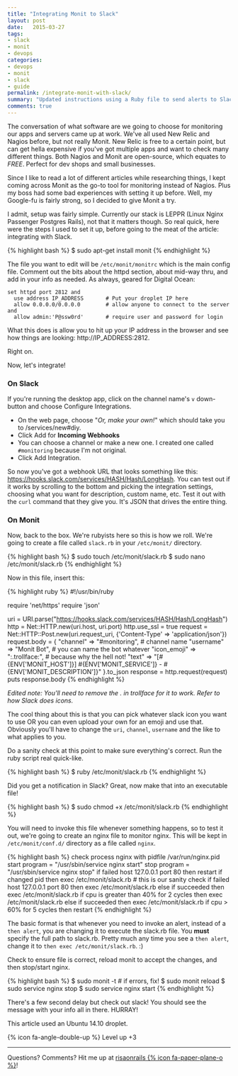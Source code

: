 ```yaml
---
title: "Integrating Monit to Slack"
layout: post
date:   2015-03-27
tags: 
- slack
- monit
- devops
categories: 
- devops 
- monit 
- slack
- guide
permalink: /integrate-monit-with-slack/
summary: "Updated instructions using a Ruby file to send alerts to Slack from Monit"
comments: true
---
```


The conversation of what software are we going to choose for monitoring our apps and servers came up at work. We've all used New Relic and Nagios before, but not really Monit. New Relic is free to a certain point, but can get hella expensive if you've got multiple apps and want to check many different things. Both Nagios and Monit are open-source, which equates to _FREE_. Perfect for dev shops and small businesses.

Since I like to read a lot of different articles while researching things, I kept coming across Monit as the go-to tool for monitoring instead of Nagios. Plus my boss had some bad experiences with setting it up before. Well, my Google-fu is fairly strong, so I decided to give Monit a try.

I admit, setup was fairly simple.  Currently our stack is LEPPR (Linux Nginx Passenger Postgres Rails), not that it matters though. So real quick, here were the steps I used to set it up, before going to the meat of the article: integrating with Slack.

{% highlight bash %}
$ sudo apt-get install monit
{% endhighlight %}

The file you want to edit will be `/etc/monit/monitrc` which is the main config file. Comment out the bits about the httpd section, about mid-way thru, and add in your info as needed. As always, geared for Digital Ocean:

    set httpd port 2812 and
      use address IP_ADDRESS       # Put your droplet IP here
      allow 0.0.0.0/0.0.0.0        # allow anyone to connect to the server and
      allow admin:'P@ssw0rd'       # require user and password for login

What this does is allow you to hit up your IP address in the browser and see how things are looking: http://IP_ADDRESS:2812.

Right on.

Now, let's integrate!

### On Slack
If you're running the desktop app, click on the channel name's `v` down-button and choose Configure Integrations.

* On the web page, choose "_Or, make your own!_" which should take you to /services/new#diy.
* Click Add for __Incoming Webhooks__
* You can choose a channel or make a new one. I created one called `#monitoring` because I'm not original.
* Click Add Integration.

So now you've got a webhook URL that looks something like this: https://hooks.slack.com/services/HASH/Hash/LongHash.  You can test out if it works by scrolling to the bottom and picking the integration settings, choosing what you want for description, custom name, etc. Test it out with the `curl` command that they give you.  It's JSON that drives the entire thing. 

### On Monit
Now, back to the box. We're rubyists here so this is how we roll. We're going to create a file called `slack.rb` in your `/etc/monit/` directory.

{% highlight bash %}
$ sudo touch /etc/monit/slack.rb
$ sudo nano /etc/monit/slack.rb
{% endhighlight %}

Now in this file, insert this:

{% highlight ruby %}
#!/usr/bin/ruby

require 'net/https'
require 'json'

uri = URI.parse("https://hooks.slack.com/services/HASH/Hash/LongHash")
http = Net::HTTP.new(uri.host, uri.port)
http.use_ssl = true
request = Net::HTTP::Post.new(uri.request_uri, {'Content-Type' => 'application/json'})
request.body = {
    "channel"    => "#monitoring",  # channel name
    "username"   => "Monit Bot",    # you can name the bot whatever
    "icon_emoji" => ":.trollface:",      # because why the hell not!
    "text"       => "[#{ENV['MONIT_HOST']}] #{ENV['MONIT_SERVICE']} - #{ENV['MONIT_DESCRIPTION']}"
}.to_json
response = http.request(request)
puts response.body
{% endhighlight %}

_Edited note: You'll need to remove the . in trollface for it to work. Refer to how Slack does icons._

The cool thing about this is that you can pick whatever slack icon you want to use OR you can even upload your own for an emoji and use that. Obviously you'll have to change the `uri`, `channel`, `username` and the like to what applies to you.

Do a sanity check at this point to make sure everything's correct. Run the ruby script real quick-like.

{% highlight bash %}
$ ruby /etc/monit/slack.rb
{% endhighlight %}

Did you get a notification in Slack?  Great, now make that into an executable file!

{% highlight bash %}
$ sudo chmod +x /etc/monit/slack.rb
{% endhighlight %}

You will need to invoke this file whenever something happens, so to test it out, we're going to create an nginx file to monitor nginx. This will be kept in `/etc/monit/conf.d/` directory as a file called `nginx`.

{% highlight bash %}
check process nginx with pidfile /var/run/nginx.pid
  start program = "/usr/sbin/service nginx start"
  stop  program = "/usr/sbin/service nginx stop"
  if failed host 127.0.0.1 port 80 then restart
  if changed pid then exec /etc/monit/slack.rb    # this is our sanity check
  if failed host 127.0.0.1 port 80 then exec /etc/monit/slack.rb else if succeeded then exec /etc/monit/slack.rb
  if cpu is greater than 40% for 2 cycles then exec /etc/monit/slack.rb else if succeeded then exec /etc/monit/slack.rb
  if cpu > 60% for 5 cycles then restart
{% endhighlight %}

The basic format is that whenever you need to invoke an alert, instead of a `then alert`, you are changing it to execute the slack.rb file. You __must__ specify the full path to slack.rb. Pretty much any time you see a `then alert`, change it to `then exec /etc/monit/slack.rb`. :)

Check to ensure file is correct, reload monit to accept the changes, and then stop/start nginx.

{% highlight bash %}
$ sudo monit -t       # if errors, fix!
$ sudo monit reload
$ sudo service nginx stop
$ sudo service nginx start
{% endhighlight %}

There's a few second delay but check out slack! You should see the message with your info all in there. HURRAY!

This article used an Ubuntu 14.10 droplet.

{% icon fa-angle-double-up %} Level up +3

***

Questions? Comments? Hit me up at [risaonrails {% icon fa-paper-plane-o %}][email]!

[email]: mailto:risaonrails@gmail.com